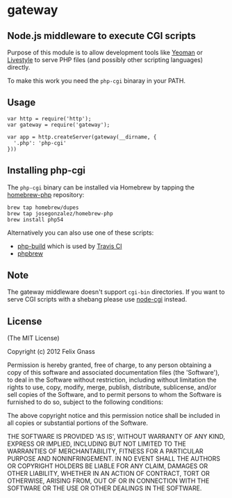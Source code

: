 # gateway

## Node.js middleware to execute CGI scripts

Purpose of this module is to allow development tools like
[Yeoman](http://yeoman.io) or [Livestyle](https://github.com/One-com/livestyle)
to serve PHP files (and possibly other scripting languages) directly.

To make this work you need the `php-cgi` binaray in your PATH.

## Usage

    var http = require('http');
    var gateway = require('gateway');

    var app = http.createServer(gateway(__dirname, {
      '.php': 'php-cgi'
    }))


## Installing php-cgi

The `php-cgi` binary can be installed via Homebrew by tapping the
[homebrew-php](https://github.com/josegonzalez/homebrew-php) repository:

    brew tap homebrew/dupes
    brew tap josegonzalez/homebrew-php
    brew install php54

Alternatively you can also use one of these scripts:

* [php-build](http://chh.github.com/php-build/) which is used by [Travis CI](http://travis-ci.org/)
* [phpbrew](https://github.com/c9s/phpbrew)

## Note

The gateway middleware doesn't support `cgi-bin` directories. If you want to
serve CGI scripts with a shebang please use [node-cgi](https://github.com/TooTallNate/node-cgi) instead.

## License

(The MIT License)

Copyright (c) 2012 Felix Gnass

Permission is hereby granted, free of charge, to any person obtaining
a copy of this software and associated documentation files (the
'Software'), to deal in the Software without restriction, including
without limitation the rights to use, copy, modify, merge, publish,
distribute, sublicense, and/or sell copies of the Software, and to
permit persons to whom the Software is furnished to do so, subject to
the following conditions:

The above copyright notice and this permission notice shall be
included in all copies or substantial portions of the Software.

THE SOFTWARE IS PROVIDED 'AS IS', WITHOUT WARRANTY OF ANY KIND,
EXPRESS OR IMPLIED, INCLUDING BUT NOT LIMITED TO THE WARRANTIES OF
MERCHANTABILITY, FITNESS FOR A PARTICULAR PURPOSE AND NONINFRINGEMENT.
IN NO EVENT SHALL THE AUTHORS OR COPYRIGHT HOLDERS BE LIABLE FOR ANY
CLAIM, DAMAGES OR OTHER LIABILITY, WHETHER IN AN ACTION OF CONTRACT,
TORT OR OTHERWISE, ARISING FROM, OUT OF OR IN CONNECTION WITH THE
SOFTWARE OR THE USE OR OTHER DEALINGS IN THE SOFTWARE.
